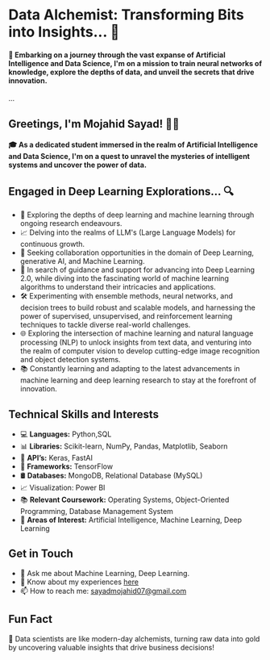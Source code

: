 # Data Alchemist: Transforming Bits into Insights... 🧠

#### 🚀 Embarking on a journey through the vast expanse of Artificial Intelligence and Data Science, I'm on a mission to train neural networks of knowledge, explore the depths of data, and unveil the secrets that drive innovation.





...



## Greetings, I'm Mojahid Sayad! 🧑‍💻

#### 🎓 As a dedicated student immersed in the realm of Artificial Intelligence and Data Science, I'm on a quest to unravel the mysteries of intelligent systems and uncover the power of data.

## Engaged in Deep Learning Explorations... 🔍

- 🔬 Exploring the depths of deep learning and machine learning through ongoing research endeavours.
- 📈 Delving into the realms of LLM's (Large Language Models) for continuous growth.
- 👯 Seeking collaboration opportunities in the domain of Deep Learning, generative AI, and Machine Learning.
- 🤝 In search of guidance and support for advancing into Deep Learning 2.0, while diving into the fascinating world of machine learning algorithms to understand their intricacies and applications.
- 🛠️ Experimenting with ensemble methods, neural networks, and decision trees to build robust and scalable models, and harnessing the power of supervised, unsupervised, and reinforcement learning techniques to tackle diverse real-world challenges.
- 🌐 Exploring the intersection of machine learning and natural language processing (NLP) to unlock insights from text data, and venturing into the realm of computer vision to develop cutting-edge image recognition and object detection systems.
- 📚 Constantly learning and adapting to the latest advancements in machine learning and deep learning research to stay at the forefront of innovation.





## Technical Skills and Interests
- 💻 **Languages:** Python,SQL
- 📊 **Libraries:** Scikit-learn, NumPy, Pandas, Matplotlib, Seaborn
- 🤖 **API’s:** Keras, FastAI
- 🧠 **Frameworks:** TensorFlow
- 🛢️ **Databases:** MongoDB, Relational Database (MySQL)
- 📈 Visualization: Power BI
- 📚 **Relevant Coursework:** Operating Systems, Object-Oriented Programming, Database Management System
- 🌟 **Areas of Interest:** Artificial Intelligence, Machine Learning, Deep Learning



## Get in Touch
- 💬 Ask me about Machine Learning, Deep Learning.
- 📄 Know about my experiences [here](https://drive.google.com/file/d/1i9O8QyJKvuYIcRbk7yQkB8ZWdmQtjXqh/view?usp=sharing)
- 📫 How to reach me: [sayadmojahid07@gmail.com](mailto:sayadmojahid07@gmail.com) 

## Fun Fact
🤔 Data scientists are like modern-day alchemists, turning raw data into gold by uncovering valuable insights that drive business decisions!
